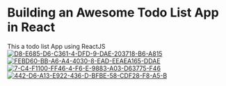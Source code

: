 <h1>Building an Awesome Todo List App in React  </h1>

This a todo list App using ReactJS </br>
<a href="https://ibb.co/pxxbpq0"><img src="https://i.ibb.co/pxxbpq0/D8-E685-D6-C361-4-DFD-9-DAE-203718-B6-A815.jpg" alt="D8-E685-D6-C361-4-DFD-9-DAE-203718-B6-A815" border="0"></a> <a href="https://ibb.co/26q34Nd"><img src="https://i.ibb.co/26q34Nd/FEBD60-BB-A6-A4-4030-8-EAD-EEAEA165-DDAE.jpg" alt="FEBD60-BB-A6-A4-4030-8-EAD-EEAEA165-DDAE" border="0"></a>
<a href="https://ibb.co/GvTy97B"><img src="https://i.ibb.co/GvTy97B/7-C4-F1100-FF46-4-F6-E-9883-A03-D63775-F46.jpg" alt="7-C4-F1100-FF46-4-F6-E-9883-A03-D63775-F46" border="0"></a> <a href="https://ibb.co/m67nLkj"><img src="https://i.ibb.co/m67nLkj/442-D6-A13-E922-436-D-BFBE-58-CDF28-F8-A5-B.jpg" alt="442-D6-A13-E922-436-D-BFBE-58-CDF28-F8-A5-B" border="0"></a>
